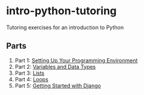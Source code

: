 # intro-python-tutoring
Tutoring exercises for an introduction to Python

## Parts

1. Part 1: [Setting Up Your Programming Environment](part1.md)
2. Part 2: [Variables and Data Types](part2.md)
3. Part 3: [Lists](part3.md)
4. Part 4: [Loops](part4.md)
5. Part 5: [Getting Started with Django](part5.md)